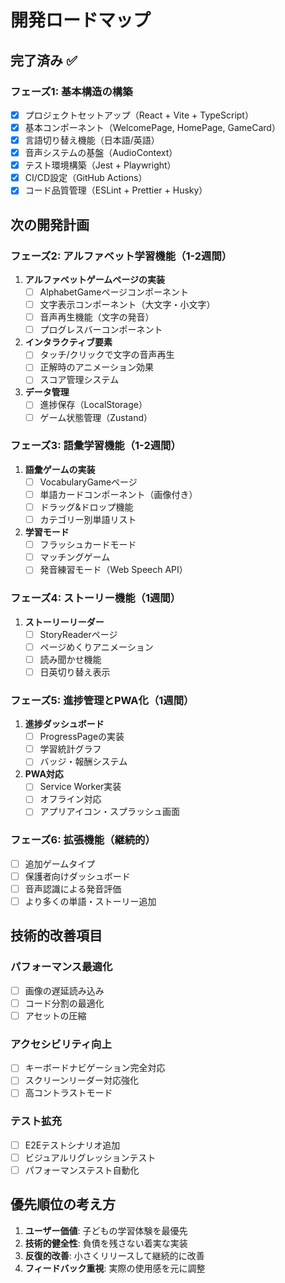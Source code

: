 # 開発ロードマップ

## 完了済み ✅

### フェーズ1: 基本構造の構築
- [x] プロジェクトセットアップ（React + Vite + TypeScript）
- [x] 基本コンポーネント（WelcomePage, HomePage, GameCard）
- [x] 言語切り替え機能（日本語/英語）
- [x] 音声システムの基盤（AudioContext）
- [x] テスト環境構築（Jest + Playwright）
- [x] CI/CD設定（GitHub Actions）
- [x] コード品質管理（ESLint + Prettier + Husky）

## 次の開発計画

### フェーズ2: アルファベット学習機能（1-2週間）
1. **アルファベットゲームページの実装**
   - [ ] AlphabetGameページコンポーネント
   - [ ] 文字表示コンポーネント（大文字・小文字）
   - [ ] 音声再生機能（文字の発音）
   - [ ] プログレスバーコンポーネント

2. **インタラクティブ要素**
   - [ ] タッチ/クリックで文字の音声再生
   - [ ] 正解時のアニメーション効果
   - [ ] スコア管理システム

3. **データ管理**
   - [ ] 進捗保存（LocalStorage）
   - [ ] ゲーム状態管理（Zustand）

### フェーズ3: 語彙学習機能（1-2週間）
1. **語彙ゲームの実装**
   - [ ] VocabularyGameページ
   - [ ] 単語カードコンポーネント（画像付き）
   - [ ] ドラッグ&ドロップ機能
   - [ ] カテゴリー別単語リスト

2. **学習モード**
   - [ ] フラッシュカードモード
   - [ ] マッチングゲーム
   - [ ] 発音練習モード（Web Speech API）

### フェーズ4: ストーリー機能（1週間）
1. **ストーリーリーダー**
   - [ ] StoryReaderページ
   - [ ] ページめくりアニメーション
   - [ ] 読み聞かせ機能
   - [ ] 日英切り替え表示

### フェーズ5: 進捗管理とPWA化（1週間）
1. **進捗ダッシュボード**
   - [ ] ProgressPageの実装
   - [ ] 学習統計グラフ
   - [ ] バッジ・報酬システム

2. **PWA対応**
   - [ ] Service Worker実装
   - [ ] オフライン対応
   - [ ] アプリアイコン・スプラッシュ画面

### フェーズ6: 拡張機能（継続的）
- [ ] 追加ゲームタイプ
- [ ] 保護者向けダッシュボード
- [ ] 音声認識による発音評価
- [ ] より多くの単語・ストーリー追加

## 技術的改善項目

### パフォーマンス最適化
- [ ] 画像の遅延読み込み
- [ ] コード分割の最適化
- [ ] アセットの圧縮

### アクセシビリティ向上
- [ ] キーボードナビゲーション完全対応
- [ ] スクリーンリーダー対応強化
- [ ] 高コントラストモード

### テスト拡充
- [ ] E2Eテストシナリオ追加
- [ ] ビジュアルリグレッションテスト
- [ ] パフォーマンステスト自動化

## 優先順位の考え方

1. **ユーザー価値**: 子どもの学習体験を最優先
2. **技術的健全性**: 負債を残さない着実な実装
3. **反復的改善**: 小さくリリースして継続的に改善
4. **フィードバック重視**: 実際の使用感を元に調整